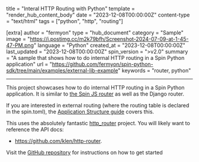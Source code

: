 title = "Interal HTTP Routing with Python"
template = "render_hub_content_body"
date = "2023-12-08T00:00:00Z"
content-type = "text/html"
tags = ["python", "http", "routing"]

[extra]
author = "fermyon"
type = "hub_document"
category = "Sample"
image = "https://i.postimg.cc/m2k79bfh/Screenshot-2024-07-09-at-1-45-47-PM.png"
language = "Python"
created_at = "2023-12-08T00:00:00Z"
last_updated = "2023-12-08T00:00:00Z"
spin_version = ">v2.0"
summary =  "A sample that shows how to do internal HTTP routing in a Spin Python application"
url = "https://github.com/fermyon/spin-python-sdk/tree/main/examples/external-lib-example"
keywords = "router, python"

---

This project showcases how to do internal HTTP routing in a Spin Python application. It is similar to [the Spin JS router](../../spin/v2/javascript-components#routing-in-a-component) as well as the Django router.

If you are interested in external routing (where the routing table is declared in the spin.toml), the [Application Structure guide](../../spin/v2/spin-application-structure) covers this.

This uses the absolutely fantastic [http_router](https://pypi.org/project/http-router/) project. You will likely want to reference the API docs:
* https://github.com/klen/http-router. 

Visit the [GitHub repository](https://github.com/fermyon/spin-python-sdk/tree/main/examples/external-lib-example) for instructions on how to get started
